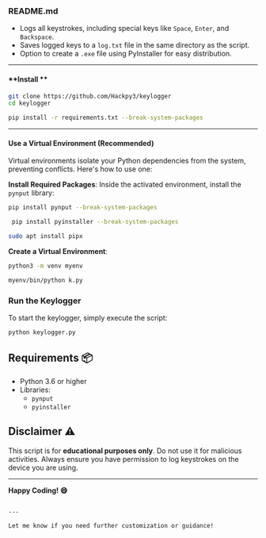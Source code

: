 ### **README.md**
- Logs all keystrokes, including special keys like `Space`, `Enter`, and `Backspace`.
- Saves logged keys to a `log.txt` file in the same directory as the script.
- Option to create a `.exe` file using PyInstaller for easy distribution.


---
####  **Install **

```bash
git clone https://github.com/Hackpy3/keylogger
cd keylogger
```
```bash
pip install -r requirements.txt --break-system-packages
```
---

####  **Use a Virtual Environment (Recommended)**
Virtual environments isolate your Python dependencies from the system, preventing conflicts. Here's how to use one:


 **Install Required Packages**:
   Inside the activated environment, install the `pynput` library:
   ```bash
   pip install pynput --break-system-packages
   ```
```bash
 pip install pyinstaller --break-system-packages
```
```bash
sudo apt install pipx
```
 **Create a Virtual Environment**:
   ```bash
   python3 -m venv myenv
   ```

   ```bash
   myenv/bin/python k.py
   ```
###  Run the Keylogger
To start the keylogger, simply execute the script:
```bash
python keylogger.py
```

## Requirements 📦
- Python 3.6 or higher
- Libraries:
  - `pynput`
  - `pyinstaller`

## Disclaimer ⚠️
This script is for **educational purposes only**. Do not use it for malicious activities. Always ensure you have permission to log keystrokes on the device you are using.

---

**Happy Coding! 😄**
```

---

Let me know if you need further customization or guidance!
